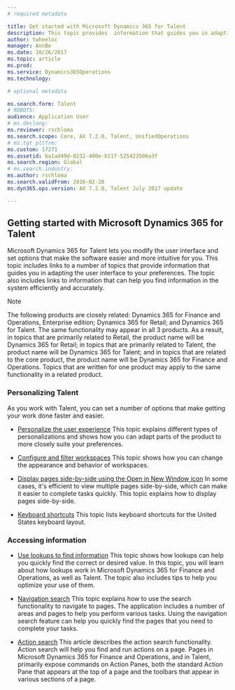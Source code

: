 ```yaml
---
# required metadata

title: Get started with Microsoft Dynamics 365 for Talent
description: This topic provides  information that guides you in adapting the user interface to your preferences, as well as connecting to the Help resources that available within the product, and on the docs.microsoft.com site. 
author: twheeloc
manager: AnnBe
ms.date: 10/26/2017
ms.topic: article
ms.prod: 
ms.service: Dynamics365Operations
ms.technology: 

# optional metadata

ms.search.form: Talent
# ROBOTS: 
audience: Application User
# ms.devlang: 
ms.reviewer: rschloma
ms.search.scope: Core, AX 7.2.0, Talent, UnifiedOperations
# ms.tgt_pltfrm: 
ms.custom: 17271
ms.assetid: ba1ad49d-8232-400e-b11f-525423506a3f
ms.search.region: Global
# ms.search.industry: 
ms.author: rschloma
ms.search.validFrom: 2016-02-28
ms.dyn365.ops.version: AX 7.2.0, Talent July 2017 update

---
```

## Getting started with Microsoft Dynamics 365 for Talent
Microsoft Dynamics 365 for Talent lets you modify the user interface and set options that make the software easier and more intuitive for you. This topic includes links to a number of topics that provide information that guides you in adapting the user interface to your preferences. The topic also includes links to information that can help you find information in the system efficiently and accurately. 

> [!NOTE] 
> The following products are closely related: Dynamics 365 for Finance and Operations, Enterprise edition; Dynamics 365 for Retail; and Dynamics 365 for Talent. The same functionality may appear in all 3 products. As a result, in topics that are primarily related to Retail, the product name will be Dynamics 365 for Retail; in topics that are primarily related to Talent, the product name will be Dynamics 365 for Talent; and in topics that are related to the core product, the product name will be Dynamics 365 for Finance and Operations. Topics that are written for one product may apply to the same functionality in a related product.

### Personalizing Talent 
As you work with Talent, you can set a number of options that make getting your work done faster and easier. 

-   [Personalize the user experience](../fin-and-ops/get-started/personalize-user-experience.md) This topic explains different types of personalizations and shows how you can adapt parts of the product to more closely suite your preferences.

-   [Configure and filter workspaces](../fin-and-ops/get-started/configure-filter-workspaces.md) This topic shows how you can change the appearance and behavior of workspaces.

-   [Display pages side-by-side using the Open in New Window icon](../fin-and-ops/get-started/display-pages-side-by-side.md) In some cases, it's efficient to view multiple pages side-by-side, which can make it easier to complete tasks quickly. This topic explains how to display pages side-by-side. 

-   [Keyboard shortcuts](../fin-and-ops/get-started/shortcut-keys.md) This topic lists keyboard shortcuts for the United States keyboard layout. 

### Accessing information
-   [Use lookups to find information](../fin-and-ops/get-started/use-lookups-to-find-information.md) This topic shows how lookups can help you quickly find the correct or desired value. In this topic, you will learn about how lookups work in Microsoft Dynamics 365 for Finance and Operations, as well as Talent. The topic also includes tips to help you optimize your use of them.

-   [Navigation search](../fin-and-ops/get-started/navigation-search.md) This topic explains how to use the search functionality to navigate to pages. The application includes a number of areas and pages to help you perform various tasks. Using the navigation search feature can help you quickly find the pages that you need to complete your tasks. 

-   [Action search](../fin-and-ops/get-started/action-search.md) This article describes the action search functionality. Action search will help you find and run actions on a page. Pages in Microsoft Dynamics 365 for Finance and Operations, and in Talent, primarily expose commands on Action Panes, both the standard Action Pane that appears at the top of a page and the toolbars that appear in various sections of a page.


